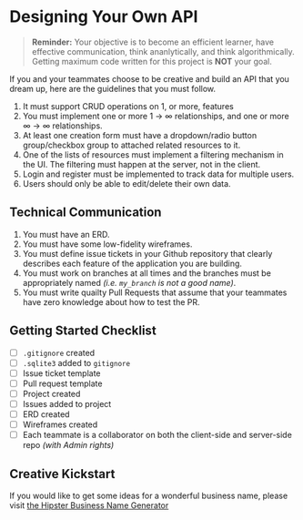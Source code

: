 # Designing Your Own API

> **Reminder:** Your objective is to become an efficient learner, have effective communication, think ananlytically, and think algorithmically. Getting maximum code written for this project is **NOT** your goal.

If you and your teammates choose to be creative and build an API that you dream up, here are the guidelines that you must follow.

1. It must support CRUD operations on 1, or more, features
2. You must implement one or more 1 -> &infin; relationships, and one or more &infin; -> &infin; relationships.
3. At least one creation form must have a dropdown/radio button group/checkbox group to attached related resources to it.
3. One of the lists of resources must implement a filtering mechanism in the UI. The filtering must happen at the server, not in the client.
4. Login and register must be implemented to track data for multiple users.
5. Users should only be able to edit/delete their own data.

## Technical Communication

1. You must have an ERD.
2. You must have some low-fidelity wireframes.
3. You must define issue tickets in your Github repository that clearly describes each feature of the application you are building.
4. You must work on branches at all times and the branches must be appropriately named _(i.e. `my_branch` is not a good name)_.
5. You must write quailty Pull Requests that assume that your teammates have zero knowledge about how to test the PR.

## Getting Started Checklist

- [ ] `.gitignore` created
- [ ] `.sqlite3` added to `gitignore`
- [ ] Issue ticket template
- [ ] Pull request template
- [ ] Project created
- [ ] Issues added to project
- [ ] ERD created
- [ ] Wireframes created
- [ ] Each teammate is a collaborator on both the client-side and server-side repo _(with Admin rights)_

## Creative Kickstart

If you would like to get some ideas for a wonderful business name, please visit <a href="http://hipsterbusiness.name/#176DNdKS" target="_blank">the Hipster Business Name Generator</a>